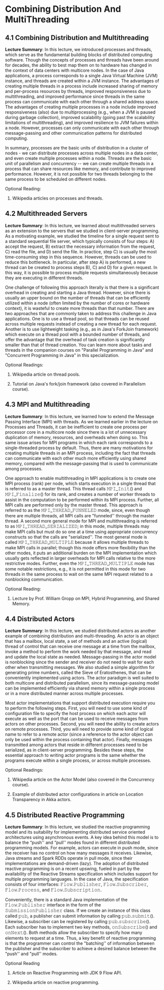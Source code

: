 # Combining Distribution And MultiThreading
## 4.1 Combining Distribution and Multithreading
**Lecture Summary**: In this lecture, we introduced processes and threads, which serve as the fundamental building blocks of distributed computing software. Though the concepts of processes and threads have been around for decades, the ability to best map them on to hardware has changed in the context of data centers with multicore nodes. In the case of Java applications, a process corresponds to a single Java Virtual Machine (JVM) instance, and threads are created within a JVM instance. The advantages of creating multiple threads in a process include increased sharing of memory and per-process resources by threads, improved responsiveness due to multithreading, and improved performance since threads in the same process can communicate with each other through a shared address space. The advantages of creating multiple processes in a node include improved responsiveness (also) due to multiprocessing (e.g., when a JVM is paused during garbage collection), improved scalability (going past the scalability limitations of multithreading), and improved resilience to JVM failures within a node. However, processes can only communicate with each other through message-passing and other communication patterns for distributed computing.

In summary, processes are the basic units of distribution in a cluster of nodes - we can distribute processes across multiple nodes in a data center, and even create multiple processes within a node. Threads are the basic unit of parallelism and concurrency -- we can create multiple threads in a process that can share resources like memory, and contribute to improved performance. However, it is not possible for two threads belonging to the same process to be scheduled on different nodes.

Optional Reading:
1. Wikipedia articles on processes and threads.

## 4.2 Multithreaded Servers
**Lecture Summary**: In this lecture, we learned about multithreaded servers as an extension to the servers that we studied in client-server programming. As a motivating example, we studied the timeline for a single request sent to a standard sequential file server, which typically consists of four steps: A) accept the request, B) extract the necessary information from the request, C) read the file, and D) send the file. In practice, step C) is usually the most time-consuming step in this sequence. However, threads can be used to reduce this bottleneck. In particular, after step A) is performed, a new thread can be created to process steps B), C) and D) for a given request. In this way, it is possible to process multiple requests simultaneously because they are executing in different threads.

One challenge of following this approach literally is that there is a significant overhead in creating and starting a Java thread. However, since there is usually an upper bound on the number of threads that can be efficiently utilized within a node (often limited by the number of cores or hardware context), it is wasteful to create more threads than that number. There are two approaches that are commonly taken to address this challenge in Java applications. One is to use a thread pool, so that threads can be reused across multiple requests instead of creating a new thread for each request. Another is to use lightweight tasking (e.g., as in Java's ForkJoin framework) which execute on a thread pool with a bounded number of threads, and offer the advantage that the overhead of task creation is significantly smaller than that of thread creation. You can learn more about tasks and threads in the companion courses on "Parallel Programming in Java" and "Concurrent Programming in Java" in this specialization.

Optional Readings:
1. Wikipedia article on thread pools.

2. Tutorial on Java's fork/join framework (also covered in Parallelism course).

## 4.3 MPI and Multithreading
**Lecture Summary**: In this lecture, we learned how to extend the Message Passing Interface (MPI) with threads. As we learned earlier in the lecture on Processes and Threads, it can be inefficient to create one process per processor core in a multicore node since there is a lot of unnecessary duplication of memory, resources, and overheads when doing so. This same issue arises for MPI programs in which each rank corresponds to a single-threaded process by default. Thus, there are many motivations for creating multiple threads in an MPI process, including the fact that threads can communicate with each other much more efficiently using shared memory, compared with the message-passing that is used to communicate among processes.

One approach to enable multithreading in MPI applications is to create one MPI process (rank) per node, which starts execution in a single thread that is referred to as a master thread. This thread calls 𝙼𝙿𝙸_𝙸𝚗𝚒𝚝() and 𝙼𝙿𝙸_𝙵𝚒𝚗𝚊𝚕𝚒𝚣𝚎() for its rank, and creates a number of worker threads to assist in the computation to be performed within its MPI process. Further, all MPI calls are performed only by the master thread. This approach is referred to as the 𝙼𝙿𝙸_𝚃𝙷𝚁𝙴𝙰𝙳_𝙵𝚄𝙽𝙽𝙴𝙻𝙴𝙳 mode, since, even though there are multiple threads, all MPI calls are "funneled'' through the master thread. A second more general mode for MPI and multithreading is referred to as 𝙼𝙿𝙸_𝚃𝙷𝚁𝙴𝙰𝙳_𝚂𝙴𝚁𝙸𝙰𝙻𝙸𝚉𝙴𝙳; in this mode, multiple threads may make MPI calls but must do so one at a time using appropriate concurrency constructs so that the calls are "serialized''. The most general mode is called 𝙼𝙿𝙸_𝚃𝙷𝚁𝙴𝙰𝙳_𝙼𝚄𝙻𝚃𝙸𝙿𝙻𝙴 because it allows multiple threads to make MPI calls in parallel; though this mode offers more flexibility than the other modes, it puts an additional burden on the MPI implementation which usually gets reflected in larger overheads for MPI calls relative to the more restrictive modes. Further, even the 𝙼𝙿𝙸_𝚃𝙷𝚁𝙴𝙰𝙳_𝙼𝚄𝙻𝚃𝙸𝙿𝙻𝙴 mode has some notable restrictions, e.g., it is not permitted in this mode for two threads in the same process to wait on the same MPI request related to a nonblocking communication.

Optional Reading:
1. Lecture by Prof. William Gropp on MPI, Hybrid Programming, and Shared Memory.

## 4.4 Distributed Actors
**Lecture Summary**: In this lecture, we studied distributed actors as another example of combining distribution and multi-threading. An actor is an object that has a mailbox, local state, a set of methods and an active (logical) thread of control that can receive one message at a time from the mailbox, invoke a method to perform the work needed by that message, and read and update the local state as needed. Message-passing in the actor model is nonblocking since the sender and receiver do not need to wait for each other when transmitting messages. We also studied a simple algorithm for generating prime numbers, called the Sieve of Eratosthenes, that can be conveniently implemented using actors. The actor paradigm is well suited to both multicore and distributed parallelism, since its message-passing model can be implemented efficiently via shared memory within a single process or in a more distributed manner across multiple processes.

Most actor implementations that support distributed execution require you to perform the following steps. First, you will need to use some kind of configuration file to specify the host process on which each actor will execute as well as the port that can be used to receive messages from actors on other processes. Second, you will need the ability to create actors on remote processes. Third, you will need to provide some kind of logical name to refer to a remote actor (since a reference to the actor object can only be used within the process containing that actor). Finally, messages transmitted among actors that reside in different processes need to be serialized, as in client-server programming. Besides these steps, the essential approach to writing actor programs is the same whether the programs execute within a single process, or across multiple processes.

Optional Readings:
1. Wikipedia article on the Actor Model (also covered in the Concurrency course).

2. Example of distributed actor configurations in article on Location Transparency in Akka actors.

## 4.5 Distributed Reactive Programming
**Lecture Summary**: In this lecture, we studied the reactive programming model and its suitability for implementing distributed service oriented architectures using asynchronous events. A key idea behind this model is to balance the “push'' and “pull'' modes found in different distributed programming models. For example, actors can execute in push mode, since the receiver has no control on how many messages it receives. Likewise, Java streams and Spark RDDs operate in pull mode, since their implementations are demand-driven (lazy). The adoption of distributed reactive programming is on a recent upswing, fueled in part by the availability of the Reactive Streams specification which includes support for multiple programming languages. In the case of Java, the specification consists of four interfaces: 𝙵𝚕𝚘𝚠.𝙿𝚞𝚋𝚕𝚒𝚜𝚑𝚎𝚛, 𝙵𝚕𝚘𝚠.𝚂𝚞𝚋𝚜𝚌𝚛𝚒𝚋𝚎𝚛, 𝙵𝚕𝚘𝚠.𝙿𝚛𝚘𝚌𝚎𝚜𝚜, and 𝙵𝚕𝚘𝚠.𝚂𝚞𝚋𝚜𝚌𝚛𝚒𝚙𝚝𝚒𝚘𝚗.

Conveniently, there is a standard Java implementation of the 𝙵𝚕𝚘𝚠.𝙿𝚞𝚋𝚕𝚒𝚜𝚑𝚎𝚛 interface in the form of the 𝚂𝚞𝚋𝚖𝚒𝚜𝚜𝚒𝚘𝚗𝙿𝚞𝚋𝚕𝚒𝚜𝚑𝚎𝚛 class. If we create an instance of this class called 𝚙𝚞𝚋, a publisher can submit information by calling 𝚙𝚞𝚋.𝚜𝚞𝚋𝚖𝚒𝚝(). Likewise, a subscriber can be registered by calling 𝚙𝚞𝚋.𝚜𝚞𝚋𝚜𝚌𝚛𝚒𝚋𝚎(). Each subscriber has to implement two key methods, 𝚘𝚗𝚂𝚞𝚋𝚜𝚌𝚛𝚒𝚋𝚎() and 𝚘𝚗𝙽𝚎𝚡𝚝(). Both methods allow the subscriber to specify how many elements to request at a time. Thus, a key benefit of reactive programming is that the programmer can control the "batching'' of information between the publisher and the subscriber to achieve a desired balance between the "push'' and "pull'' modes.

Optional Reading
1. Article on Reactive Programming with JDK 9 Flow API.

2. Wikipedia article on reactive programming.
